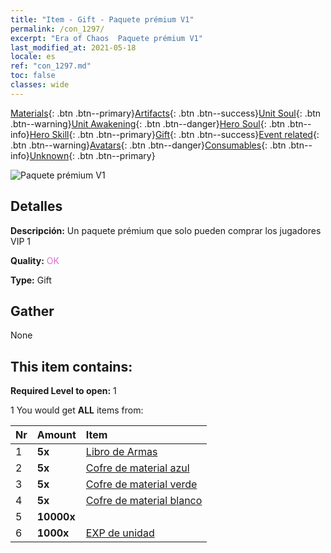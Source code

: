 ```yaml
---
title: "Item - Gift - Paquete prémium V1"
permalink: /con_1297/
excerpt: "Era of Chaos  Paquete prémium V1"
last_modified_at: 2021-05-18
locale: es
ref: "con_1297.md"
toc: false
classes: wide
---
```

 [Materials](/ItemsES/){: .btn .btn--primary}[Artifacts](/ItemsES/Artifacts/){: .btn .btn--success}[Unit Soul](/ItemsES/UnitSoul/){: .btn .btn--warning}[Unit Awakening](/ItemsES/UnitAwakening/){: .btn .btn--danger}[Hero Soul](/ItemsES/HeroSoul/){: .btn .btn--info}[Hero Skill](/ItemsES/HeroSkill/){: .btn .btn--primary}[Gift](/ItemsES/Gift/){: .btn .btn--success}[Event related](/ItemsES/Events/){: .btn .btn--warning}[Avatars](/ItemsES/Avatars/){: .btn .btn--danger}[Consumables](/ItemsES/Consumables/){: .btn .btn--info}[Unknown](/ItemsES/Unknown/){: .btn .btn--primary}

 ![Paquete prémium V1](/images/t/i_905001.png)

## Detalles
 **Descripción:** Un paquete prémium que solo pueden comprar los jugadores VIP 1

 **Quality:** <span style="color: #DA70D6">OK</span>

 **Type:** Gift

## Gather

  None

## This item contains:

 **Required Level to open:** 1

 1 You would get **ALL** items  from:

  | Nr | Amount |     Item    |
  |:---|:-------|:------------|
  | 1 |  **5x** | [Libro de Armas](/ItemsES/mat_18/) |  | 
  | 2 |  **5x** | [Cofre de material azul](/ItemsES/con_1256/) |  | 
  | 3 |  **5x** | [Cofre de material verde](/ItemsES/con_1255/) |  | 
  | 4 |  **5x** | [Cofre de material blanco](/ItemsES/con_1254/) |  | 
  | 5 |  **10000x** | <i class="fas fa-coins"/> |  | 
  | 6 |  **1000x** | [EXP de unidad](/ItemsES/con_902/) |  | 
